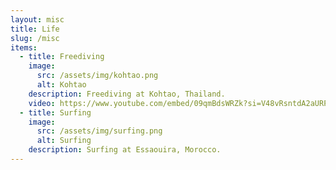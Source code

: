 ```yaml
---
layout: misc
title: Life
slug: /misc
items:
  - title: Freediving
    image:
      src: /assets/img/kohtao.png
      alt: Kohtao
    description: Freediving at Kohtao, Thailand.
    video: https://www.youtube.com/embed/09qmBdsWRZk?si=V48vRsntdA2aURPw
  - title: Surfing
    image:
      src: /assets/img/surfing.png
      alt: Surfing
    description: Surfing at Essaouira, Morocco.
---
```

